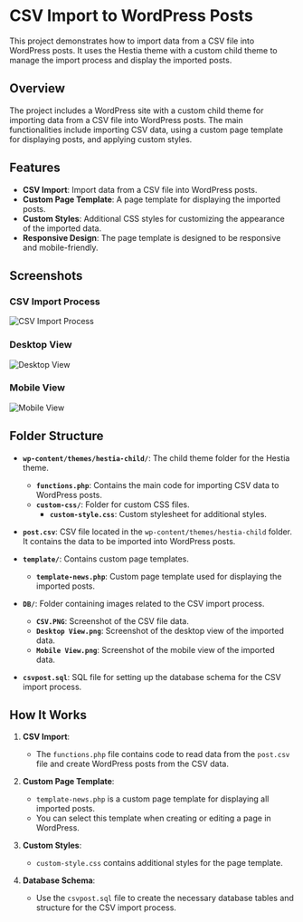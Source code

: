 # CSV Import to WordPress Posts

This project demonstrates how to import data from a CSV file into WordPress posts. It uses the Hestia theme with a custom child theme to manage the import process and display the imported posts.

## **Overview**

The project includes a WordPress site with a custom child theme for importing data from a CSV file into WordPress posts. The main functionalities include importing CSV data, using a custom page template for displaying posts, and applying custom styles.

## **Features**

- **CSV Import**: Import data from a CSV file into WordPress posts.
- **Custom Page Template**: A page template for displaying the imported posts.
- **Custom Styles**: Additional CSS styles for customizing the appearance of the imported data.
- **Responsive Design**: The page template is designed to be responsive and mobile-friendly.

## **Screenshots**

### CSV Import Process

![CSV Import Process](DB/CSV.PNG)

### Desktop View

![Desktop View](DB/Desktop%20View.png)

### Mobile View

![Mobile View](DB/Mobile%20View.png)

## **Folder Structure**

- **`wp-content/themes/hestia-child/`**: The child theme folder for the Hestia theme.
  - **`functions.php`**: Contains the main code for importing CSV data to WordPress posts.
  - **`custom-css/`**: Folder for custom CSS files.
    - **`custom-style.css`**: Custom stylesheet for additional styles.

- **`post.csv`**: CSV file located in the `wp-content/themes/hestia-child` folder. It contains the data to be imported into WordPress posts.

- **`template/`**: Contains custom page templates.
  - **`template-news.php`**: Custom page template used for displaying the imported posts.

- **`DB/`**: Folder containing images related to the CSV import process.
  - **`CSV.PNG`**: Screenshot of the CSV file data.
  - **`Desktop View.png`**: Screenshot of the desktop view of the imported data.
  - **`Mobile View.png`**: Screenshot of the mobile view of the imported data.

- **`csvpost.sql`**: SQL file for setting up the database schema for the CSV import process.

## **How It Works**

1. **CSV Import**:
   - The `functions.php` file contains code to read data from the `post.csv` file and create WordPress posts from the CSV data.

2. **Custom Page Template**:
   - `template-news.php` is a custom page template for displaying all imported posts.
   - You can select this template when creating or editing a page in WordPress.

3. **Custom Styles**:
   - `custom-style.css` contains additional styles for the page template.

4. **Database Schema**:
   - Use the `csvpost.sql` file to create the necessary database tables and structure for the CSV import process.

